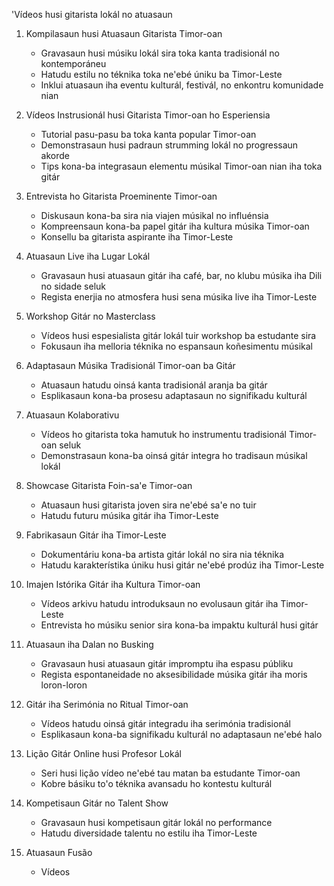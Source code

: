 'Vídeos husi gitarista lokál no atuasaun

1. Kompilasaun husi Atuasaun Gitarista Timor-oan
   - Gravasaun husi músiku lokál sira toka kanta tradisionál no kontemporáneu
   - Hatudu estilu no téknika toka ne'ebé úniku ba Timor-Leste
   - Inklui atuasaun iha eventu kulturál, festivál, no enkontru komunidade nian

2. Vídeos Instrusionál husi Gitarista Timor-oan ho Esperiensia
   - Tutorial pasu-pasu ba toka kanta popular Timor-oan
   - Demonstrasaun husi padraun strumming lokál no progressaun akorde
   - Tips kona-ba integrasaun elementu músikal Timor-oan nian iha toka gitár

3. Entrevista ho Gitarista Proeminente Timor-oan
   - Diskusaun kona-ba sira nia viajen músikal no influénsia
   - Kompreensaun kona-ba papel gitár iha kultura músika Timor-oan
   - Konsellu ba gitarista aspirante iha Timor-Leste

4. Atuasaun Live iha Lugar Lokál
   - Gravasaun husi atuasaun gitár iha café, bar, no klubu músika iha Dili no sidade seluk
   - Regista enerjia no atmosfera husi sena músika live iha Timor-Leste

5. Workshop Gitár no Masterclass
   - Vídeos husi espesialista gitár lokál tuir workshop ba estudante sira
   - Fokusaun iha melloria téknika no espansaun koñesimentu músikal

6. Adaptasaun Músika Tradisionál Timor-oan ba Gitár
   - Atuasaun hatudu oinsá kanta tradisionál aranja ba gitár
   - Esplikasaun kona-ba prosesu adaptasaun no signifikadu kulturál

7. Atuasaun Kolaborativu
   - Vídeos ho gitarista toka hamutuk ho instrumentu tradisionál Timor-oan seluk
   - Demonstrasaun kona-ba oinsá gitár integra ho tradisaun músikal lokál

8. Showcase Gitarista Foin-sa'e Timor-oan
   - Atuasaun husi gitarista joven sira ne'ebé sa'e no tuir
   - Hatudu futuru músika gitár iha Timor-Leste

9. Fabrikasaun Gitár iha Timor-Leste
   - Dokumentáriu kona-ba artista gitár lokál no sira nia téknika
   - Hatudu karakterístika úniku husi gitár ne'ebé prodúz iha Timor-Leste

10. Imajen Istórika Gitár iha Kultura Timor-oan
    - Vídeos arkivu hatudu introduksaun no evolusaun gitár iha Timor-Leste
    - Entrevista ho músiku senior sira kona-ba impaktu kulturál husi gitár

11. Atuasaun iha Dalan no Busking
    - Gravasaun husi atuasaun gitár impromptu iha espasu públiku
    - Regista espontaneidade no aksesibilidade músika gitár iha moris loron-loron

12. Gitár iha Serimónia no Ritual Timor-oan
    - Vídeos hatudu oinsá gitár integradu iha serimónia tradisionál
    - Esplikasaun kona-ba signifikadu kulturál no adaptasaun ne'ebé halo

13. Lição Gitár Online husi Profesor Lokál
    - Seri husi lição vídeo ne'ebé tau matan ba estudante Timor-oan
    - Kobre básiku to'o téknika avansadu ho kontestu kulturál

14. Kompetisaun Gitár no Talent Show
    - Gravasaun husi kompetisaun gitár lokál no performance
    - Hatudu diversidade talentu no estilu iha Timor-Leste

15. Atuasaun Fusão
    - Vídeos